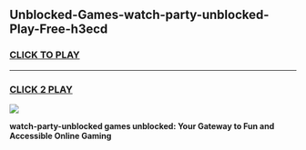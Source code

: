 
## Unblocked-Games-watch-party-unblocked-Play-Free-h3ecd
<h3>
<a href="https://premium76.site?title=watch-party-unblocked&ref=21A">CLICK TO PLAY</a></h3>
<hr>

<h3>
<a href="https://premium76.site?title=watch-party-unblocked&ref=21A">CLICK 2 PLAY</a>
  
</h3>

<a href="https://premium76.site?title=watch-party-unblocked&ref=21A"><img src="https://clearcache.store/games.png"></a>


**watch-party-unblocked games unblocked: Your Gateway to Fun and Accessible Online Gaming**
